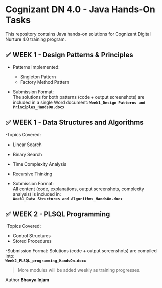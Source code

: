# Cognizant DN 4.0 - Java Hands-On Tasks

This repository contains Java hands-on solutions for Cognizant Digital Nurture 4.0 training program.

## ✅ WEEK 1 - Design Patterns & Principles

- Patterns Implemented:
  - Singleton Pattern
  - Factory Method Pattern

- Submission Format:  
  The solutions for both patterns (code + output screenshots) are included in a single Word document:
  **`Week1_Design Patterns and Principles_HandsOn.docx`**
  
## ✅ WEEK 1 - Data Structures and Algorithms

-Topics Covered:
  - Linear Search
  - Binary Search
  - Time Complexity Analysis
  - Recursive Thinking

- Submission Format:  
All content (code, explanations, output screenshots, complexity analysis) is included in:  
**`Week1_Data Structures and Algorithms_HandsOn.docx`**

## ✅ WEEK 2 - PLSQL Programming

-Topics Covered:
- Control Structures 
- Stored Procedures

-Submission Format:
Solutions (code + output screenshots) are compiled into:  
**`Week2_PLSQL_programming_HandsOn.docx`**
  
> More modules will be added weekly as training progresses.

Author
**Bhavya Injam**

